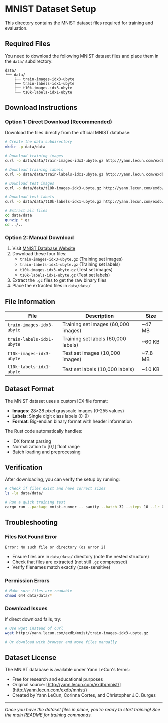 # MNIST Dataset Setup

This directory contains the MNIST dataset files required for training and evaluation.

## Required Files

You need to download the following MNIST dataset files and place them in the `data/` subdirectory:

```
data/
└── data/
    ├── train-images-idx3-ubyte
    ├── train-labels-idx1-ubyte
    ├── t10k-images-idx3-ubyte
    └── t10k-labels-idx1-ubyte
```

## Download Instructions

### Option 1: Direct Download (Recommended)

Download the files directly from the official MNIST database:

```bash
# Create the data subdirectory
mkdir -p data/data

# Download training images
curl -o data/data/train-images-idx3-ubyte.gz http://yann.lecun.com/exdb/mnist/train-images-idx3-ubyte.gz

# Download training labels  
curl -o data/data/train-labels-idx1-ubyte.gz http://yann.lecun.com/exdb/mnist/train-labels-idx1-ubyte.gz

# Download test images
curl -o data/data/t10k-images-idx3-ubyte.gz http://yann.lecun.com/exdb/mnist/t10k-images-idx3-ubyte.gz

# Download test labels
curl -o data/data/t10k-labels-idx1-ubyte.gz http://yann.lecun.com/exdb/mnist/t10k-labels-idx1-ubyte.gz

# Extract all files
cd data/data
gunzip *.gz
cd ../..
```

### Option 2: Manual Download

1. Visit [MNIST Database Website](http://yann.lecun.com/exdb/mnist/)
2. Download these four files:
   - `train-images-idx3-ubyte.gz` (Training set images)
   - `train-labels-idx1-ubyte.gz` (Training set labels)
   - `t10k-images-idx3-ubyte.gz` (Test set images)
   - `t10k-labels-idx1-ubyte.gz` (Test set labels)
3. Extract the `.gz` files to get the raw binary files
4. Place the extracted files in `data/data/`

## File Information

| File | Description | Size |
|------|-------------|------|
| `train-images-idx3-ubyte` | Training set images (60,000 images) | ~47 MB |
| `train-labels-idx1-ubyte` | Training set labels (60,000 labels) | ~60 KB |
| `t10k-images-idx3-ubyte` | Test set images (10,000 images) | ~7.8 MB |
| `t10k-labels-idx1-ubyte` | Test set labels (10,000 labels) | ~10 KB |

## Dataset Format

The MNIST dataset uses a custom IDX file format:

- **Images**: 28×28 pixel grayscale images (0-255 values)
- **Labels**: Single digit class labels (0-9)
- **Format**: Big-endian binary format with header information

The Rust code automatically handles:
- IDX format parsing
- Normalization to [0,1] float range
- Batch loading and preprocessing

## Verification

After downloading, you can verify the setup by running:

```bash
# Check if files exist and have correct sizes
ls -la data/data/

# Run a quick training test
cargo run --package mnist-runner -- sanity --batch 32 --steps 10 --lr 0.01
```

## Troubleshooting

### Files Not Found Error
```
Error: No such file or directory (os error 2)
```
- Ensure files are in `data/data/` directory (note the nested structure)
- Check that files are extracted (not still `.gz` compressed)
- Verify filenames match exactly (case-sensitive)

### Permission Errors
```bash
# Make sure files are readable
chmod 644 data/data/*
```

### Download Issues
If direct download fails, try:
```bash
# Use wget instead of curl
wget http://yann.lecun.com/exdb/mnist/train-images-idx3-ubyte.gz

# Or download with browser and move files manually
```

## Dataset License

The MNIST database is available under Yann LeCun's terms:
- Free for research and educational purposes
- Original source: [http://yann.lecun.com/exdb/mnist/](http://yann.lecun.com/exdb/mnist/)
- Created by Yann LeCun, Corinna Cortes, and Christopher J.C. Burges

---

*Once you have the dataset files in place, you're ready to start training! See the main README for training commands.*
